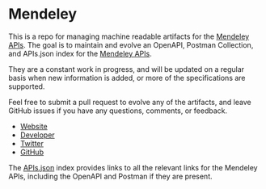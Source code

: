 # MendeleyThis is a repo for managing machine readable artifacts for the [Mendeley APIs](http://mendeley.com/). The goal is to maintain and evolve an OpenAPI, Postman Collection, and APIs.json index for the [Mendeley APIs](http://mendeley.com/).They are a constant work in progress, and will be updated on a regular basis when new information is added, or more of the specifications are supported.Feel free to submit a pull request to evolve any of the artifacts, and leave GitHub issues if you have any questions, comments, or feedback.- [Website](http://mendeley.com/)- [Developer](http://mendeley.com/)- [Twitter](https://twitter.com/mendeleyAPI)- [GitHub](https://github.com/Mendeley)The [APIs.json](https://github.com/api-evangelist/mendeley/blob/master/apis.json) index provides links to all the relevant links for the Mendeley APIs, including the OpenAPI and Postman if they are present.
